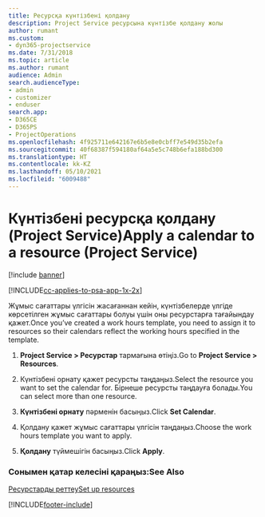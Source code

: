 ```yaml
---
title: Ресурсқа күнтізбені қолдану
description: Project Service ресурсына күнтізбе қолдану жолы
author: rumant
ms.custom:
- dyn365-projectservice
ms.date: 7/31/2018
ms.topic: article
ms.author: rumant
audience: Admin
search.audienceType:
- admin
- customizer
- enduser
search.app:
- D365CE
- D365PS
- ProjectOperations
ms.openlocfilehash: 4f925711e642167e6b5e8e0cbff7e549d35b2efa
ms.sourcegitcommit: 40f68387f594180af64a5e5c748b6efa188bd300
ms.translationtype: HT
ms.contentlocale: kk-KZ
ms.lasthandoff: 05/10/2021
ms.locfileid: "6009488"
---
```

# <a name="apply-a-calendar-to-a-resource-project-service"></a><span data-ttu-id="666e3-103">Күнтізбені ресурсқа қолдану (Project Service)</span><span class="sxs-lookup"><span data-stu-id="666e3-103">Apply a calendar to a resource (Project Service)</span></span>

[!include [banner](../includes/psa-now-project-operations.md)]

[!INCLUDE[cc-applies-to-psa-app-1x-2x](../includes/cc-applies-to-psa-app-1x-2x.md)]

<span data-ttu-id="666e3-104">Жұмыс сағаттары үлгісін жасағаннан кейін, күнтізбелерде үлгіде көрсетілген жұмыс сағаттары болуы үшін оны ресурстарға тағайындау қажет.</span><span class="sxs-lookup"><span data-stu-id="666e3-104">Once you’ve created a work hours template, you need to assign it to resources so their calendars reflect the working hours specified in the template.</span></span>  
  
1.  <span data-ttu-id="666e3-105">**Project Service > Ресурстар** тармағына өтіңіз.</span><span class="sxs-lookup"><span data-stu-id="666e3-105">Go to **Project Service > Resources**.</span></span>  
  
2.  <span data-ttu-id="666e3-106">Күнтізбені орнату қажет ресурсты таңдаңыз.</span><span class="sxs-lookup"><span data-stu-id="666e3-106">Select the resource you want to set the calendar for.</span></span> <span data-ttu-id="666e3-107">Бірнеше ресурсты таңдауға болады.</span><span class="sxs-lookup"><span data-stu-id="666e3-107">You can select more than one resource.</span></span>  
  
3.  <span data-ttu-id="666e3-108">**Күнтізбені орнату** пәрменін басыңыз.</span><span class="sxs-lookup"><span data-stu-id="666e3-108">Click **Set Calendar**.</span></span>  
  
4.  <span data-ttu-id="666e3-109">Қолдану қажет жұмыс сағаттары үлгісін таңдаңыз.</span><span class="sxs-lookup"><span data-stu-id="666e3-109">Choose the work hours template you want to apply.</span></span>  
  
5.  <span data-ttu-id="666e3-110">**Қолдану** түймешігін басыңыз.</span><span class="sxs-lookup"><span data-stu-id="666e3-110">Click **Apply**.</span></span>  
  
### <a name="see-also"></a><span data-ttu-id="666e3-111">Сонымен қатар келесіні қараңыз:</span><span class="sxs-lookup"><span data-stu-id="666e3-111">See Also</span></span>  
 [<span data-ttu-id="666e3-112">Ресурстарды реттеу</span><span class="sxs-lookup"><span data-stu-id="666e3-112">Set up resources</span></span>](../psa/set-up-resources.md)


[!INCLUDE[footer-include](../includes/footer-banner.md)]